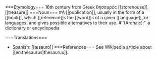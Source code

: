 ===Etymology===
16th century from Greek θησαυρός [[storehouse]], [[treasure]]
===Noun===
#A [[publication]], usually in the form of a [[book]], which [[reference]]s the [[word]]s of a given [[language]], or languages, and gives possible alternatives to their use.
#''(Archaic):'' a dictionary or encyclopedia



===Translations===
* Spanish: [[tesauro]]
===References===
See Wikipedia article about [[en:thesaurus|thesaurus]].